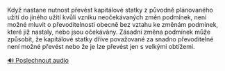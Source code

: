 
Když nastane nutnost převést kapitálové statky z původně plánovaného užití do jiného užití kvůli vzniku neočekávaných změn podmínek, není možné mluvit o převoditelnosti obecně bez vztahu ke změnám podmínek, které již nastaly, nebo jsou očekávány. Zásadní změna podmínek může způsobit, že kapitálové statky dříve považované za snadno převoditelné není možné převést nebo že je lze převést jen s velkými obtížemi.

[🔊 Poslechnout audio](/data/7-paragraphs/audio/chapter_93/para_005-Kdy-nastane-nutnost-pevst-kapitlov-statky-z-p.mp3)
